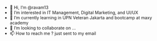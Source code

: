 - 👋 Hi, I’m @ravam13
- 👀 I’m interested in IT Management, Digital Marketing, and UI/UX
- 🌱 I’m currently learning in UPN Veteran Jakarta and bootcamp at maxy academy
- 💞️ I’m looking to collaborate on ...
- 📫 How to reach me ? just sent to my email

<!---
ravam13/ravam13 is a ✨ special ✨ repository because its `README.md` (this file) appears on your GitHub profile.
You can click the Preview link to take a look at your changes.
--->
